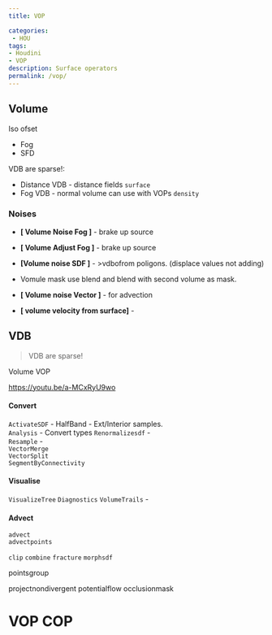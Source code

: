 ```yaml
---
title: VOP

categories:
 - HOU
tags:
- Houdini
- VOP
description: Surface operators
permalink: /vop/
---
```



## Volume
Iso ofset
- Fog    
- SFD   


VDB are sparse!:
- Distance VDB - distance fields `surface`
- Fog VDB - normal volume can use with VOPs `density`




### Noises
- **[ Volume Noise Fog ]** - brake up source
- **[ Volume Adjust Fog ]** - brake up source

- **[Volume noise SDF ]** -  >vdbofrom poligons. (displace values not adding)
 - Vomule mask use blend and blend with second volume as mask.

- **[ Volume noise Vector ]** - for advection
- **[ volume velocity from surface]** -



## VDB
>VDB are sparse!

Volume VOP

https://youtu.be/a-MCxRyU9wo


#### Convert
`ActivateSDF` - HalfBand - Ext/Interior samples.  
`Analysis` - Convert types
`Renormalizesdf` -  
`Resample` -  
`VectorMerge`    
`VectorSplit`    
`SegmentByConnectivity`   

#### Visualise
`VisualizeTree`
`Diagnostics`
`VolumeTrails` -

#### Advect
`advect`  
`advectpoints`  


`clip` `combine` `fracture` `morphsdf`

pointsgroup

projectnondivergent potentialflow occlusionmask


# VOP COP
